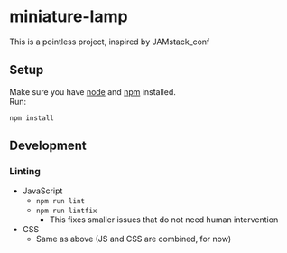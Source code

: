 # miniature-lamp
This is a pointless project, inspired by JAMstack_conf

## Setup

Make sure you have [node][node] and [npm][npm] installed.  
Run:  
```
npm install
```

## Development
### Linting
* JavaScript
    * `npm run lint`
    * `npm run lintfix`
        * This fixes smaller issues that do not need human intervention
* CSS
    * Same as above (JS and CSS are combined, for now)

[node]: https://nodejs.org/en/
[npm]: https://www.npmjs.com/